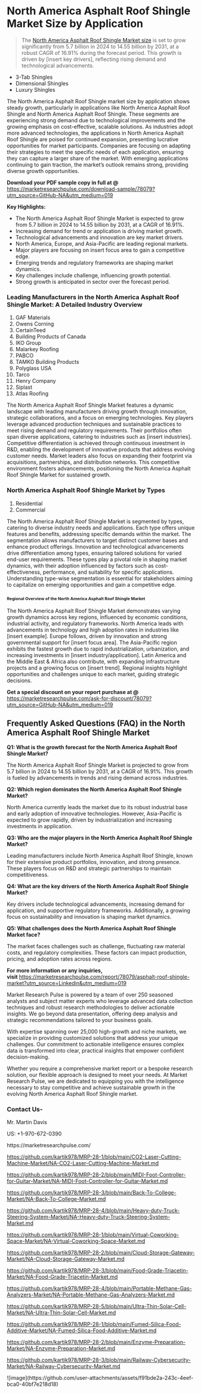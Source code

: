 <h1>North America Asphalt Roof Shingle Market&nbsp;Size by Application</h1><blockquote><p>The <a href="https://marketresearchpulse.com/download-sample/78079?utm_source=GitHub-NA&amp;utm_medium=019">North America Asphalt Roof Shingle Market size</a> is set to grow significantly from 5.7 billion in 2024 to 14.55 billion by 2031, at a robust CAGR of 16.91% during the forecast period. This growth is driven by [insert key drivers], reflecting rising demand and technological advancements.</p></blockquote><ul><li>3-Tab Shingles<li> Dimensional Shingles<li> Luxury Shingles</li></ul><p>The North America Asphalt Roof Shingle market size by application shows steady growth, particularly in applications like North America Asphalt Roof Shingle and North America Asphalt Roof Shingle. These segments are experiencing strong demand due to technological improvements and the growing emphasis on cost-effective, scalable solutions. As industries adopt more advanced technologies, the applications in North America Asphalt Roof Shingle are poised for continued expansion, presenting lucrative opportunities for market participants. Companies are focusing on adapting their strategies to meet the specific needs of each application, ensuring they can capture a larger share of the market. With emerging applications continuing to gain traction, the market’s outlook remains strong, providing diverse growth opportunities.</p><p><strong>Download your PDF sample copy in full at @ </strong><a href="https://marketresearchpulse.com/download-sample/78079?utm_source=GitHub-NA&amp;utm_medium=019">https://marketresearchpulse.com/download-sample/78079?utm_source=GitHub-NA&amp;utm_medium=019</a></p><p><strong>Key Highlights: </strong></p><ul><li>The North America Asphalt Roof Shingle Market is expected to grow from 5.7 billion in 2024 to 14.55 billion by 2031, at a CAGR of 16.91%.</li><li>Increasing demand for trend or application is driving market growth.</li><li>Technological advancements and innovation are key market drivers.</li><li>North America, Europe, and Asia-Pacific are leading regional markets.</li><li>Major players are focusing on insert focus area to gain a competitive edge.</li><li>Emerging trends and regulatory frameworks are shaping market dynamics.</li><li>Key challenges include challenge, influencing growth potential.</li><li>Strong growth is anticipated in sector over the forecast period.</li></ul><h3>Leading Manufacturers in the North America Asphalt Roof Shingle Market: A Detailed Industry Overview</h3><ol><li>GAF Materials</li><li>Owens Corning</li><li>CertainTeed</li><li>Building Products of Canada</li><li>IKO Group</li><li>Malarkey Roofing</li><li>PABCO</li><li>TAMKO Building Products</li><li>Polyglass USA</li><li>Tarco</li><li>Henry Company</li><li>Siplast</li><li>Atlas Roofing</li></ol><div class="flex max-w-full flex-col flex-grow"><div class="min-h-8 text-message flex w-full flex-col items-end gap-2 whitespace-normal break-words [.text-message+&amp;]:mt-5" dir="auto" data-message-author-role="assistant" data-message-id="fd8432e4-4910-450d-b182-61b7bfb0a01f" data-message-model-slug="gpt-4o"><div class="flex w-full flex-col gap-1 empty:hidden first:pt-[3px]"><div class="markdown prose w-full break-words dark:prose-invert light"><p>The North America Asphalt Roof Shingle Market features a dynamic landscape with leading manufacturers driving growth through innovation, strategic collaborations, and a focus on emerging technologies. Key players leverage advanced production techniques and sustainable practices to meet rising demand and regulatory requirements. Their portfolios often span diverse applications, catering to industries such as [insert industries]. Competitive differentiation is achieved through continuous investment in R&amp;D, enabling the development of innovative products that address evolving customer needs. Market leaders also focus on expanding their footprint via acquisitions, partnerships, and distribution networks. This competitive environment fosters advancements, positioning the North America Asphalt Roof Shingle Market for sustained growth.</p></div></div></div></div><h3>North America Asphalt Roof Shingle Market by Types</h3><ol><li>Residential<li> Commercial</li></ol><div class="flex max-w-full flex-col flex-grow"><div class="min-h-8 text-message flex w-full flex-col items-end gap-2 whitespace-normal break-words [.text-message+&amp;]:mt-5" dir="auto" data-message-author-role="assistant" data-message-id="084470be-0bb7-4664-bddf-5156b4f41249" data-message-model-slug="gpt-4o-mini"><div class="flex w-full flex-col gap-1 empty:hidden first:pt-[3px]"><div class="markdown prose w-full break-words dark:prose-invert light"><p>The North America Asphalt Roof Shingle Market is segmented by types, catering to diverse industry needs and applications. Each type offers unique features and benefits, addressing specific demands within the market. The segmentation allows manufacturers to target distinct customer bases and enhance product offerings. Innovation and technological advancements drive differentiation among types, ensuring tailored solutions for varied end-user requirements. These types play a pivotal role in shaping market dynamics, with their adoption influenced by factors such as cost-effectiveness, performance, and suitability for specific applications. Understanding type-wise segmentation is essential for stakeholders aiming to capitalize on emerging opportunities and gain a competitive edge.</p></div></div></div></div><h3><span style="font-size: 11px;">Regional Overview of the North America Asphalt Roof Shingle Market</span></h3><div class="flex max-w-full flex-col flex-grow"><div class="min-h-8 text-message flex w-full flex-col items-end gap-2 whitespace-normal break-words [.text-message+&amp;]:mt-5" dir="auto" data-message-author-role="assistant" data-message-id="e9038762-ce64-4e30-91c9-9bd413514231" data-message-model-slug="gpt-4o-mini"><div class="flex w-full flex-col gap-1 empty:hidden first:pt-[3px]"><div class="markdown prose w-full break-words dark:prose-invert light"><p>The North America Asphalt Roof Shingle Market demonstrates varying growth dynamics across key regions, influenced by economic conditions, industrial activity, and regulatory frameworks. North America leads with advancements in technology and high adoption rates in industries like [insert example]. Europe follows, driven by innovation and strong governmental support for [insert focus area]. The Asia-Pacific region exhibits the fastest growth due to rapid industrialization, urbanization, and increasing investments in [insert industry/application]. Latin America and the Middle East &amp; Africa also contribute, with expanding infrastructure projects and a growing focus on [insert trend]. Regional insights highlight opportunities and challenges unique to each market, guiding strategic decisions.</p></div></div></div></div><p><strong>Get a special discount on your report purchase at @ </strong><a href="https://marketresearchpulse.com/ask-for-discount/78079?utm_source=GitHub-NA&amp;utm_medium=019">https://marketresearchpulse.com/ask-for-discount/78079?utm_source=GitHub-NA&amp;utm_medium=019</a></p><h2>Frequently Asked Questions (FAQ) in the North America Asphalt Roof Shingle Market</h2><p><strong>Q1: What is the growth forecast for the North America Asphalt Roof Shingle Market?</strong></p><p>The North America Asphalt Roof Shingle Market is projected to grow from 5.7 billion in 2024 to 14.55 billion by 2031, at a CAGR of 16.91%. This growth is fueled by advancements in trends and rising demand across industries.</p><p><strong>Q2: Which region dominates the North America Asphalt Roof Shingle Market?</strong></p><p>North America currently leads the market due to its robust industrial base and early adoption of innovative technologies. However, Asia-Pacific is expected to grow rapidly, driven by industrialization and increasing investments in application.</p><p><strong>Q3: Who are the major players in the North America Asphalt Roof Shingle Market?</strong></p><p>Leading manufacturers include North America Asphalt Roof Shingle, known for their extensive product portfolios, innovation, and strong presence. These players focus on R&amp;D and strategic partnerships to maintain competitiveness.</p><p><strong>Q4: What are the key drivers of the North America Asphalt Roof Shingle Market?</strong></p><p>Key drivers include technological advancements, increasing demand for application, and supportive regulatory frameworks. Additionally, a growing focus on sustainability and innovation is shaping market dynamics.</p><p><strong>Q5: What challenges does the North America Asphalt Roof Shingle Market face?</strong></p><p>The market faces challenges such as challenge, fluctuating raw material costs, and regulatory complexities. These factors can impact production, pricing, and adoption rates across regions.</p><p><strong>For more information or any inquiries, visit&nbsp;</strong><a href="https://marketresearchpulse.com/report/78079/asphalt-roof-shingle-market?utm_source=Linkedin&utm_medium=019">https://marketresearchpulse.com/report/78079/asphalt-roof-shingle-market?utm_source=Linkedin&utm_medium=019</a></p><p>Market Research Pulse is powered by a team of over 250 seasoned analysts and subject matter experts who leverage advanced data collection techniques and robust research methodologies to deliver actionable insights. We go beyond data presentation, offering deep analysis and strategic recommendations tailored to your business goals.</p><p>With expertise spanning over 25,000 high-growth and niche markets, we specialize in providing customized solutions that address your unique challenges. Our commitment to actionable intelligence ensures complex data is transformed into clear, practical insights that empower confident decision-making.</p><p>Whether you require a comprehensive market report or a bespoke research solution, our flexible approach is designed to meet your needs. At Market Research Pulse, we are dedicated to equipping you with the intelligence necessary to stay competitive and achieve sustainable growth in the evolving North America Asphalt Roof Shingle market.</p><h3><strong>Contact Us-</strong></h3><p>Mr. Martin Davis</p><p>US: +1-970-672-0390</p><p>https://marketresearchpulse.com/</p><p><a href="https://github.com/kartik978/MRP-28-1/blob/main/CO2-Laser-Cutting-Machine-Market/NA-CO2-Laser-Cutting-Machine-Market.md">https://github.com/kartik978/MRP-28-1/blob/main/CO2-Laser-Cutting-Machine-Market/NA-CO2-Laser-Cutting-Machine-Market.md</a></p><p><a href="https://github.com/kartik978/MRP-28-2/blob/main/MIDI-Foot-Controller-for-Guitar-Market/NA-MIDI-Foot-Controller-for-Guitar-Market.md">https://github.com/kartik978/MRP-28-2/blob/main/MIDI-Foot-Controller-for-Guitar-Market/NA-MIDI-Foot-Controller-for-Guitar-Market.md</a></p><p><a href="https://github.com/kartik978/MRP-28-3/blob/main/Back-To-College-Market/NA-Back-To-College-Market.md">https://github.com/kartik978/MRP-28-3/blob/main/Back-To-College-Market/NA-Back-To-College-Market.md</a></p><p><a href="https://github.com/kartik978/MRP-28-4/blob/main/Heavy-duty-Truck-Steering-System-Market/NA-Heavy-duty-Truck-Steering-System-Market.md">https://github.com/kartik978/MRP-28-4/blob/main/Heavy-duty-Truck-Steering-System-Market/NA-Heavy-duty-Truck-Steering-System-Market.md</a></p><p><a href="https://github.com/kartik978/MRP-28-1/blob/main/Virtual-Coworking-Space-Market/NA-Virtual-Coworking-Space-Market.md">https://github.com/kartik978/MRP-28-1/blob/main/Virtual-Coworking-Space-Market/NA-Virtual-Coworking-Space-Market.md</a></p><p><a href="https://github.com/kartik978/MRP-28-2/blob/main/Cloud-Storage-Gateway-Market/NA-Cloud-Storage-Gateway-Market.md">https://github.com/kartik978/MRP-28-2/blob/main/Cloud-Storage-Gateway-Market/NA-Cloud-Storage-Gateway-Market.md</a></p><p><a href="https://github.com/kartik978/MRP-28-3/blob/main/Food-Grade-Triacetin-Market/NA-Food-Grade-Triacetin-Market.md">https://github.com/kartik978/MRP-28-3/blob/main/Food-Grade-Triacetin-Market/NA-Food-Grade-Triacetin-Market.md</a></p><p><a href="https://github.com/kartik978/MRP-28-4/blob/main/Portable-Methane-Gas-Analyzers-Market/NA-Portable-Methane-Gas-Analyzers-Market.md">https://github.com/kartik978/MRP-28-4/blob/main/Portable-Methane-Gas-Analyzers-Market/NA-Portable-Methane-Gas-Analyzers-Market.md</a></p><p><a href="https://github.com/kartik978/MRP-28-5/blob/main/Ultra-Thin-Solar-Cell-Market/NA-Ultra-Thin-Solar-Cell-Market.md">https://github.com/kartik978/MRP-28-5/blob/main/Ultra-Thin-Solar-Cell-Market/NA-Ultra-Thin-Solar-Cell-Market.md</a></p><p><a href="https://github.com/kartik978/MRP-28-1/blob/main/Fumed-Silica-Food-Additive-Market/NA-Fumed-Silica-Food-Additive-Market.md">https://github.com/kartik978/MRP-28-1/blob/main/Fumed-Silica-Food-Additive-Market/NA-Fumed-Silica-Food-Additive-Market.md</a></p><p><a href="https://github.com/kartik978/MRP-28-2/blob/main/Enzyme-Preparation-Market/NA-Enzyme-Preparation-Market.md">https://github.com/kartik978/MRP-28-2/blob/main/Enzyme-Preparation-Market/NA-Enzyme-Preparation-Market.md</a></p><p><a href="https://github.com/kartik978/MRP-28-3/blob/main/Railway-Cybersecurity-Market/NA-Railway-Cybersecurity-Market.md">https://github.com/kartik978/MRP-28-3/blob/main/Railway-Cybersecurity-Market/NA-Railway-Cybersecurity-Market.md</a></p>
![image](https://github.com/user-attachments/assets/f91bde2a-243c-4eef-bca0-40bf7e218d18)
